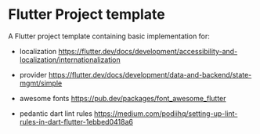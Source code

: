 # Flutter Project template

A Flutter project template containing basic implementation for:
    
- localization https://flutter.dev/docs/development/accessibility-and-localization/internationalization
    
- provider https://flutter.dev/docs/development/data-and-backend/state-mgmt/simple
    
- awesome fonts https://pub.dev/packages/font_awesome_flutter 

- pedantic dart lint rules https://medium.com/podiihq/setting-up-lint-rules-in-dart-flutter-1ebbed0418a6
